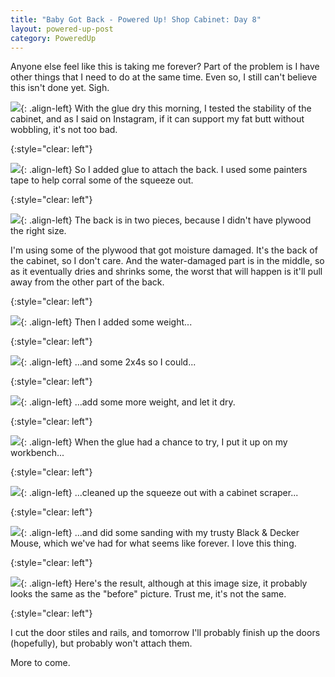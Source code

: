 ```yaml
---
title: "Baby Got Back - Powered Up! Shop Cabinet: Day 8"
layout: powered-up-post
category: PoweredUp
---
```

Anyone else feel like this is taking me forever? Part of the problem is I have other things that I need to do at the same time. Even so, I still can't believe this isn't done yet. Sigh.

![](/assets/images-posts/powered-up-1/powered-up-1-08-1-01.jpg){: .align-left}
With the glue dry this morning, I tested the stability of the cabinet, and as I said on Instagram, if it can support my fat butt without wobbling, it's not too bad.

{:style="clear: left"}

![](/assets/images-posts/powered-up-1/powered-up-1-08-1-02.jpg){: .align-left}
So I added glue to attach the back. I used some painters tape to help corral some of the squeeze out.

{:style="clear: left"}

![](/assets/images-posts/powered-up-1/powered-up-1-08-1-03.jpg){: .align-left}
The back is in two pieces, because I didn't have plywood the right size.

I'm using some of the plywood that got moisture damaged. It's the back of the cabinet, so I don't care. And the water-damaged part is in the middle, so as it eventually dries and shrinks some, the worst that will happen is it'll pull away from the other part of the back.

{:style="clear: left"}

![](/assets/images-posts/powered-up-1/powered-up-1-08-1-04.jpg){: .align-left}
Then I added some weight...

{:style="clear: left"}

![](/assets/images-posts/powered-up-1/powered-up-1-08-1-05.jpg){: .align-left}
...and some 2x4s so I could...

{:style="clear: left"}

![](/assets/images-posts/powered-up-1/powered-up-1-08-1-06.jpg){: .align-left}
...add some more weight, and let it dry.

{:style="clear: left"}

![](/assets/images-posts/powered-up-1/powered-up-1-08-1-07.jpg){: .align-left}
When the glue had a chance to try, I put it up on my workbench...

{:style="clear: left"}

![](/assets/images-posts/powered-up-1/powered-up-1-08-1-08.jpg){: .align-left}
...cleaned up the squeeze out with a cabinet scraper...

{:style="clear: left"}

![](/assets/images-posts/powered-up-1/powered-up-1-08-1-09.jpg){: .align-left}
...and did some sanding with my trusty Black & Decker Mouse, which we've had for what seems like forever. I love this thing.

{:style="clear: left"}

![](/assets/images-posts/powered-up-1/powered-up-1-08-1-10.jpg){: .align-left}
Here's the result, although at this image size, it probably looks the same as the "before" picture. Trust me, it's not the same.

{:style="clear: left"}

I cut the door stiles and rails, and tomorrow I'll probably finish up the doors (hopefully), but probably won't attach them.

More to come.

